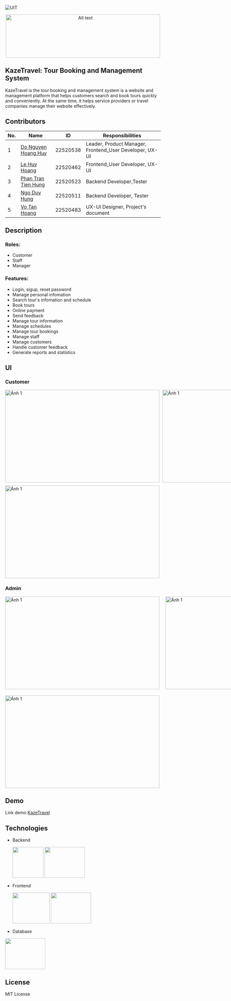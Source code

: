 
 ![UIT](https://img.shields.io/badge/from-UIT%20VNUHCM-blue?style=for-the-badge&link=https%3A%2F%2Fwww.uit.edu.vn%2F)
<p align="center">     
     <img style= " width: 500px; height:140px"  src="https://github.com/dohuy0708/SE100-Tour_Booking_and_Management_System/blob/master/frontend_admin/public/Logo_name.png" alt="Alt text">
</p>

## KazeTravel: Tour Booking and Management System 

KazeTravel is the tour booking and management system is a website and management platform that helps customers search and book tours quickly and conveniently. At the same time, it helps service providers or travel companies manage their website effectively.

## Contributors 
  
| No. | Name | ID |Responsibilities |
| --- | --- | -- | --- |
| 1 | [Do Nguyen Hoang Huy](https://github.com/dohuy0708 ) |22520538| Leader, Product Manager, Frontend_User Developer, UX-UI|
| 2 | [Le Huy Hoang](https://github.com/huyhoang462) |22520462| Frontend_User Developer, UX-UI|
| 3 | [Phan Tran Tien Hung](https://github.com/PhanTranTienHung22520523) |22520523| Backend Developer,Tester|
| 4 | [Ngo Duy Hung](https://github.com/NgoDuyHung2305 ) |22520511| Backend Developer, Tester|
| 5 | [Vo Tan Hoang](https://github.com/votanhoang483 ) |22520483| UX-UI Designer, Project's document|
 
## Description

### Roles:
* Customer
* Staff
* Manager
### Features:
 * Login, sigup, reset password
 * Manage personal infomation
 * Search tour's infomation and schedule 
 * Book tours
 * Online payment
 * Send feedback
 * Manage tour information
 * Manage schedules
 * Manage tour bookings
 * Manage staff
 * Manage customers
 * Handle customer feedback
 * Generate reports and statistics
## UI
### Customer
<div style="display: grid; grid-template-columns: repeat(3, 1fr); gap: 10px;  ">
   <img src="https://github.com/dohuy0708/SE100-Tour_Booking_and_Management_System/blob/master/frontend_admin/public/Home%20(2).png" alt="Ảnh 1" style="width: 500px; height: 300px; object-fit: cover;">
   <img src="https://github.com/dohuy0708/SE100-Tour_Booking_and_Management_System/blob/master/frontend_admin/public/search.png" alt="Ảnh 1" style="width: 500px; height: 300px;object-fit: cover;">
   <img src="https://github.com/dohuy0708/SE100-Tour_Booking_and_Management_System/blob/master/frontend_admin/public/tour%20info.png" alt="Ảnh 1" style="width: 500px; height: 300px;object-fit: cover;">
   <img src="https://github.com/dohuy0708/SE100-Tour_Booking_and_Management_System/blob/master/frontend_admin/public/info.png" alt="Ảnh 1" style="width: 500px; height: 300px; object-fit: cover;">
    
</div>





### Admin 
 

<div style="display: grid; grid-template-columns: repeat(3, 1fr); gap: 20px;  ">
   <img src="https://github.com/dohuy0708/SE100-Tour_Booking_and_Management_System/blob/master/frontend/public/home.png" alt="Ảnh 1" style="width: 500px; height: 300px; object-fit: cover;">
   <img src="https://github.com/dohuy0708/SE100-Tour_Booking_and_Management_System/blob/master/frontend/public/booking.png" alt="Ảnh 1" style="width: 500px; height: 300px;object-fit: cover;">
   <img src="https://github.com/dohuy0708/SE100-Tour_Booking_and_Management_System/blob/master/frontend/public/tour.png" alt="Ảnh 1" style="width: 500px; height: 300px;object-fit: cover;">
   <img src="https://github.com/dohuy0708/SE100-Tour_Booking_and_Management_System/blob/master/frontend/public/staff.png" alt="Ảnh 1" style="width: 500px; height: 300px; object-fit: cover;">
</div>



## Demo
Link demo [KazeTravel](https://youtu.be/TBxCtFdV4s4)

## Technologies
* Backend
  
  <img src= "https://cdn.hashnode.com/res/hashnode/image/upload/v1703155483443/e42a7be2-890a-4bd2-accf-306e53ccebbd.png" width="100" height="100"   />   
  <img src= "https://lh5.googleusercontent.com/proxy/KTMTgxEwIkK5PtvXhl3qRBO_BB797q_ixPFFLP4lLCImNbufF5V6bRvVbBMHSuQ8rF4IiMBjIOW539IuELV-Ir5X7ppI40BUOkd4ytO87v9gDRIgWsm_UXt84aMVd_6v8_pPt_ZACSm-km9RlQ" width="130" height="100"   /> 
  
* Frontend
  
   <img src= "https://encrypted-tbn0.gstatic.com/images?q=tbn:ANd9GcSg1MndL-Xp1JcnqaB0YOqTp6zDjrwYyGKsPA&s" width="120" height="100"   />   
  <img src= "https://encrypted-tbn0.gstatic.com/images?q=tbn:ANd9GcQNhoXisDruJMDAq3Ltd-wuaMW2lGxck9wAKw&s" width="130" height="100"   />
 
* Database
<img src= "https://miro.medium.com/v2/resize:fit:512/1*doAg1_fMQKWFoub-6gwUiQ.png" width="130" height="100"   />

## License

MIT License
